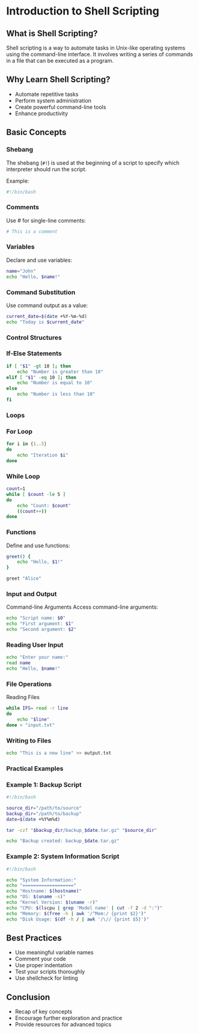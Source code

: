 # Introduction to Shell Scripting

## What is Shell Scripting?

Shell scripting is a way to automate tasks in Unix-like operating systems using the command-line interface. It involves writing a series of commands in a file that can be executed as a program.

## Why Learn Shell Scripting?

- Automate repetitive tasks
- Perform system administration
- Create powerful command-line tools
- Enhance productivity

## Basic Concepts

### Shebang

The shebang (`#!`) is used at the beginning of a script to specify which interpreter should run the script.

Example:
```bash
#!/bin/bash
```

### Comments
Use # for single-line comments:
```bash
# This is a comment
```

### Variables
Declare and use variables:
```bash
name="John"
echo "Hello, $name!"
```

### Command Substitution
Use command output as a value:
```bash
current_date=$(date +%Y-%m-%d)
echo "Today is $current_date"
```

### Control Structures

### If-Else Statements
```bash
if [ "$1" -gt 10 ]; then
    echo "Number is greater than 10"
elif [ "$1" -eq 10 ]; then
    echo "Number is equal to 10"
else
    echo "Number is less than 10"
fi
```

### Loops

### For Loop
```bash
for i in {1..5}
do
    echo "Iteration $i"
done
```

### While Loop
```bash
count=1
while [ $count -le 5 ]
do
    echo "Count: $count"
    ((count++))
done
```

### Functions
Define and use functions:
```bash
greet() {
    echo "Hello, $1!"
}

greet "Alice"
```

### Input and Output
Command-line Arguments
Access command-line arguments:
```bash
echo "Script name: $0"
echo "First argument: $1"
echo "Second argument: $2"
```

### Reading User Input
```bash
echo "Enter your name:"
read name
echo "Hello, $name!"
```

### File Operations
Reading Files
```bash
while IFS= read -r line
do
    echo "$line"
done < "input.txt"
```

### Writing to Files
```bash
echo "This is a new line" >> output.txt
```

### Practical Examples

### Example 1: Backup Script
```bash
#!/bin/bash

source_dir="/path/to/source"
backup_dir="/path/to/backup"
date=$(date +%Y%m%d)

tar -czf "$backup_dir/backup_$date.tar.gz" "$source_dir"

echo "Backup created: backup_$date.tar.gz"
```

### Example 2: System Information Script
```bash
#!/bin/bash

echo "System Information:"
echo "==================="
echo "Hostname: $(hostname)"
echo "OS: $(uname -s)"
echo "Kernel Version: $(uname -r)"
echo "CPU: $(lscpu | grep 'Model name' | cut -f 2 -d ":")"
echo "Memory: $(free -h | awk '/^Mem:/ {print $2}')"
echo "Disk Usage: $(df -h / | awk '/\// {print $5}')"
```

## Best Practices
- Use meaningful variable names
- Comment your code
- Use proper indentation
- Test your scripts thoroughly
- Use shellcheck for linting

## Conclusion
- Recap of key concepts
- Encourage further exploration and practice
- Provide resources for advanced topics
